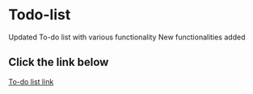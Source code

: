 # Todo-list
Updated To-do list with various functionality
New functionalities added
## Click the link below
[To-do list link](https://kaushal90060.github.io/Todo-list/)
